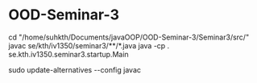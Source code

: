 # OOD-Seminar-3


cd "/home/suhkth/Documents/javaOOP/OOD-Seminar-3/Seminar3/src/"
javac se/kth/iv1350/seminar3/**/*.java
java -cp . se.kth.iv1350.seminar3.startup.Main

sudo update-alternatives --config javac
